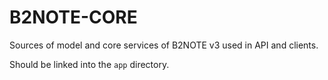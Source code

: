# B2NOTE-CORE
Sources of model and core services of B2NOTE v3 used in API and clients.

Should be linked into the `app` directory.
